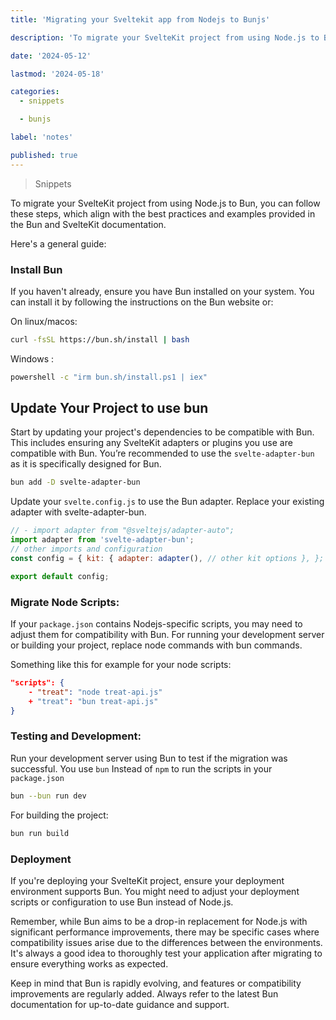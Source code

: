 ```yaml
---
title: 'Migrating your Sveltekit app from Nodejs to Bunjs'

description: 'To migrate your SvelteKit project from using Node.js to Bun, you can follow these steps, which align with the best practices and examples provided in the Bun and SvelteKit documentation.'

date: '2024-05-12'

lastmod: '2024-05-18'

categories:
  - snippets

  - bunjs

label: 'notes'

published: true
---
```


> Snippets

To migrate your SvelteKit project from using Node.js to Bun, you can follow these steps, which align with the best practices and examples provided in the Bun and SvelteKit documentation.

Here's a general guide:

### Install Bun

If you haven't already, ensure you have Bun installed on your system. You can install it by following the instructions on the Bun website or:

On linux/macos:

```bash
curl -fsSL https://bun.sh/install | bash
```

Windows :

```bash
powershell -c "irm bun.sh/install.ps1 | iex"
```

## Update Your Project to use bun

Start by updating your project's dependencies to be compatible with Bun. This includes ensuring any SvelteKit adapters or plugins you use are compatible with Bun. You’re recommended to use the `svelte-adapter-bun` as it is specifically designed for Bun.

```bash
bun add -D svelte-adapter-bun
```

Update your `svelte.config.js` to use the Bun adapter. Replace your existing adapter with svelte-adapter-bun.

```javascript
// - import adapter from "@sveltejs/adapter-auto";
import adapter from 'svelte-adapter-bun';
// other imports and configuration
const config = { kit: { adapter: adapter(), // other kit options }, };

export default config;
```

### Migrate Node Scripts:

If your `package.json` contains Nodejs-specific scripts, you may need to adjust them for compatibility with Bun. For running your development server or building your project, replace node commands with bun commands.

Something like this for example for your node scripts:

```json
"scripts": {
    - "treat": "node treat-api.js"
    + "treat": "bun treat-api.js"
}
```

### Testing and Development:

Run your development server using Bun to test if the migration was successful. You use `bun` Instead of `npm` to run the scripts in your `package.json`

```bash
bun --bun run dev
```

For building the project:

```bash
bun run build
```

### Deployment

If you're deploying your SvelteKit project, ensure your deployment environment supports Bun. You might need to adjust your deployment scripts or configuration to use Bun instead of Node.js.

Remember, while Bun aims to be a drop-in replacement for Node.js with significant performance improvements, there may be specific cases where compatibility issues arise due to the differences between the environments. It's always a good idea to thoroughly test your application after migrating to ensure everything works as expected.

Keep in mind that Bun is rapidly evolving, and features or compatibility improvements are regularly added. Always refer to the latest Bun documentation for up-to-date guidance and support.
